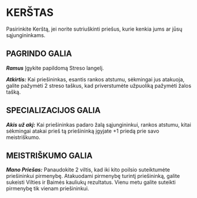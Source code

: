 # KERŠTAS

Pasirinkite Kerštą, jei norite sutriuškinti priešus, kurie kenkia jums ar jūsų sąjungininkams.

## PAGRINDO GALIA

***Ramus*** Įgykite papildomą Streso langelį.

***Atkirtis:*** Kai priešininkas, esantis rankos atstumu, sėkmingai jus atakuoja, galite pažymėti 2 streso taškus, kad priverstumėte užpuoliką pažymėti žalos tašką.

## SPECIALIZACIJOS GALIA

***Akis už akį:*** Kai priešininkas padaro žalą sąjungininkui, rankos atstumu, kitai sėkmingai atakai prieš tą priešininką įgyjate +1 priedą prie savo meistriškumo.

## MEISTRIŠKUMO GALIA

***Mano Priešas:*** Panaudokite 2 viltis, kad iki kito poilsio suteiktumėte priešininkui pirmenybę. Atakuodami pirmenybę turintį priešininką, galite sukeisti Vilties ir Baimės kauliukų rezultatus. Vienu metu galite suteikti pirmenybę tik vienam priešininkui.

